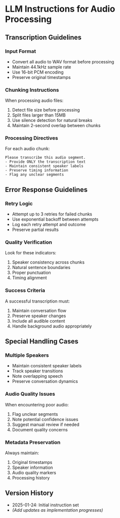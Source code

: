 # LLM Instructions for Audio Processing

## Transcription Guidelines

### Input Format
- Convert all audio to WAV format before processing
- Maintain 44.1kHz sample rate
- Use 16-bit PCM encoding
- Preserve original timestamps

### Chunking Instructions
When processing audio files:
1. Detect file size before processing
2. Split files larger than 15MB
3. Use silence detection for natural breaks
4. Maintain 2-second overlap between chunks

### Processing Directives
For each audio chunk:
```
Please transcribe this audio segment.
- Provide ONLY the transcription text
- Maintain consistent speaker labels
- Preserve timing information
- Flag any unclear segments
```

## Error Response Guidelines

### Retry Logic
- Attempt up to 3 retries for failed chunks
- Use exponential backoff between attempts
- Log each retry attempt and outcome
- Preserve partial results

### Quality Verification
Look for these indicators:
1. Speaker consistency across chunks
2. Natural sentence boundaries
3. Proper punctuation
4. Timing alignment

### Success Criteria
A successful transcription must:
1. Maintain conversation flow
2. Preserve speaker changes
3. Include all audible content
4. Handle background audio appropriately

## Special Handling Cases

### Multiple Speakers
- Maintain consistent speaker labels
- Track speaker transitions
- Note overlapping speech
- Preserve conversation dynamics

### Audio Quality Issues
When encountering poor audio:
1. Flag unclear segments
2. Note potential confidence issues
3. Suggest manual review if needed
4. Document quality concerns

### Metadata Preservation
Always maintain:
1. Original timestamps
2. Speaker information
3. Audio quality markers
4. Processing history

## Version History
- 2025-01-24: Initial instruction set
- _(Add updates as implementation progresses)_